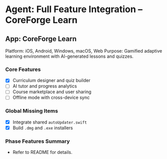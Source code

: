 # Agent: Full Feature Integration – CoreForge Learn

## App: CoreForge Learn
Platform: iOS, Android, Windows, macOS, Web
Purpose: Gamified adaptive learning environment with AI-generated lessons and quizzes.

### Core Features
 - [x] Curriculum designer and quiz builder
- [ ] AI tutor and progress analytics
- [ ] Course marketplace and user sharing
- [ ] Offline mode with cross-device sync

### Global Missing Items
- [x] Integrate shared `autoUpdater.swift`
- [x] Build `.dmg` and `.exe` installers

### Phase Features Summary
- Refer to README for details.

